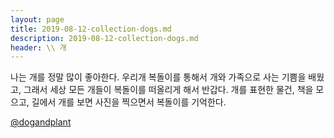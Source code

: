 ```yaml
---
layout: page
title: 2019-08-12-collection-dogs.md
description: 2019-08-12-collection-dogs.md
header: \\ 개
---
```


나는 개를 정말 많이 좋아한다. 우리개 복돌이를 통해서 개와 가족으로 사는 기쁨을 배웠고, 그래서 세상 모든 개들이 복돌이를 떠올리게 해서 반갑다. 개를 표현한 물건, 책을 모으고, 길에서 개를 보면 사진을 찍으면서 복돌이를 기억한다.

[@dogandplant](https://www.instagram.com/dogandplant/)

